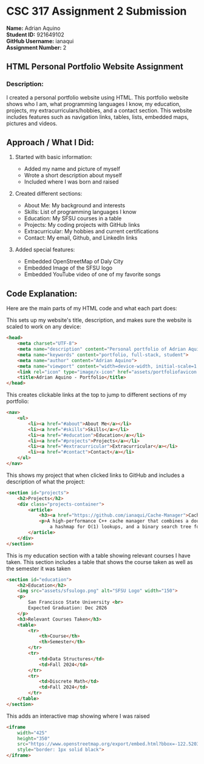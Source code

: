 # CSC 317 Assignment 2 Submission
**Name:** Adrian Aquino  
**Student ID:** 921649102  
**GitHub Username:** ianaqui  
**Assignment Number:** 2

## HTML Personal Portfolio Website Assignment
### Description:
I created a personal portfolio website using HTML. This portfolio website
shows who I am, what programming languages I know, my education, projects,
my extracurriculars/hobbies, and a contact section. This website includes
features such as navigation links, tables, lists, embedded maps, pictures
and videos.

## Approach / What I Did:
1. Started with basic information:
    - Added my name and picture of myself
    - Wrote a short description about myself
    - Included where I was born and raised

2. Created different sections:
    - About Me: My background and interests
    - Skills: List of programming languages I know
    - Education: My SFSU courses in a table
    - Projects: My coding projects with GitHub links
    - Extracurricular: My hobbies and current certifications
    - Contact: My email, Github, and LinkedIn links

3. Added special features:
    - Embedded OpenStreetMap of Daly City
    - Embedded Image of the SFSU logo
    - Embedded YouTube video of one of my favorite songs

## Code Explanation:
Here are the main parts of my HTML code and what each part does:

This sets up my website's title, description, and makes sure the website
is scaled to work on any device:
```html
<head>
    <meta charset="UTF-8">
    <meta name="description" content="Personal portfolio of Adrian Aquino">
    <meta name="keywords" content="portfolio, full-stack, student">
    <meta name="author" content="Adrian Aquino">
    <meta name="viewport" content="width=device-width, initial-scale=1.0">
    <link rel="icon" type="image/x-icon" href="assets/portfoliofavicon.png">
    <title>Adrian Aquino - Portfolio</title>
</head>
```

This creates clickable links at the top to jump to different sections of my portfolio:
```html
<nav>
    <ul>
        <li><a href="#about">About Me</a></li>
        <li><a href="#skills">Skills</a></li>
        <li><a href="#education">Education</a></li>
        <li><a href="#projects">Projects</a></li>
        <li><a href="#extracurricular">Extracurricular</a></li>
        <li><a href="#contact">Contact</a></li>
    </ul>
</nav>
```

This shows my project that when clicked links to GitHub and includes
a description of what the project:
```html
<section id="projects">
    <h2>Projects</h2>
    <div class="projects-container">
        <article>
            <h3><a href="https://github.com/ianaqui/Cache-Manager">Cache Manager</a></h3>
            <p>A high-performance C++ cache manager that combines a doubly linked list for LRU eviction,
                a hashmap for O(1) lookups, and a binary search tree for ordered indexing.</p>
        </article>
    </div>
</section>
```

This is my education section with a table showing relevant courses I have taken.
This section includes a table that shows the course taken as well as the semester it was taken
```html
<section id="education">
    <h2>Education</h2>
    <img src="assets/sfsulogo.png" alt="SFSU Logo" width="150">
    <p>
        San Francisco State University <br>
        Expected Graduation: Dec 2026
    </p>
    <h3>Relevant Courses Taken</h3>
    <table>
        <tr>
            <th>Course</th>
            <th>Semester</th>
        </tr>
        <tr>
            <td>Data Structures</td>
            <td>Fall 2024</td>
        </tr>
        <tr>
            <td>Discrete Math</td>
            <td>Fall 2024</td>
        </tr>
    </table>
</section>
```

This adds an interactive map showing where I was raised
```html
<iframe
    width="425"
    height="350"
    src="https://www.openstreetmap.org/export/embed.html?bbox=-122.52038955688478%2C37.647878727904676%2C-122.40709304809572%2C37.70888081499194&amp;layer=mapnik"
    style="border: 1px solid black">
</iframe>
```
